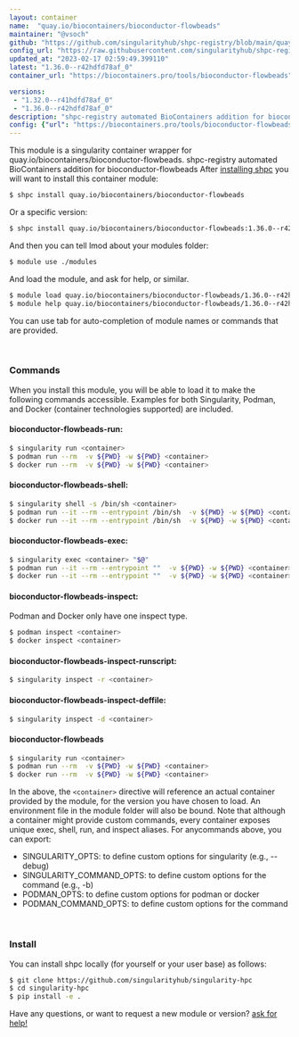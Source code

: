 ```yaml
---
layout: container
name:  "quay.io/biocontainers/bioconductor-flowbeads"
maintainer: "@vsoch"
github: "https://github.com/singularityhub/shpc-registry/blob/main/quay.io/biocontainers/bioconductor-flowbeads/container.yaml"
config_url: "https://raw.githubusercontent.com/singularityhub/shpc-registry/main/quay.io/biocontainers/bioconductor-flowbeads/container.yaml"
updated_at: "2023-02-17 02:59:49.399110"
latest: "1.36.0--r42hdfd78af_0"
container_url: "https://biocontainers.pro/tools/bioconductor-flowbeads"

versions:
 - "1.32.0--r41hdfd78af_0"
 - "1.36.0--r42hdfd78af_0"
description: "shpc-registry automated BioContainers addition for bioconductor-flowbeads"
config: {"url": "https://biocontainers.pro/tools/bioconductor-flowbeads", "maintainer": "@vsoch", "description": "shpc-registry automated BioContainers addition for bioconductor-flowbeads", "latest": {"1.36.0--r42hdfd78af_0": "sha256:b308e705d2ab4fd835d0d3bdd29faa474ba42634b895379cd792887812752e2c"}, "tags": {"1.32.0--r41hdfd78af_0": "sha256:ad6df167921a77f7deaa707414edfd5502657093a538331ff013106abfd2c3ca", "1.36.0--r42hdfd78af_0": "sha256:b308e705d2ab4fd835d0d3bdd29faa474ba42634b895379cd792887812752e2c"}, "docker": "quay.io/biocontainers/bioconductor-flowbeads"}
---
```


This module is a singularity container wrapper for quay.io/biocontainers/bioconductor-flowbeads.
shpc-registry automated BioContainers addition for bioconductor-flowbeads
After [installing shpc](#install) you will want to install this container module:


```bash
$ shpc install quay.io/biocontainers/bioconductor-flowbeads
```

Or a specific version:

```bash
$ shpc install quay.io/biocontainers/bioconductor-flowbeads:1.36.0--r42hdfd78af_0
```

And then you can tell lmod about your modules folder:

```bash
$ module use ./modules
```

And load the module, and ask for help, or similar.

```bash
$ module load quay.io/biocontainers/bioconductor-flowbeads/1.36.0--r42hdfd78af_0
$ module help quay.io/biocontainers/bioconductor-flowbeads/1.36.0--r42hdfd78af_0
```

You can use tab for auto-completion of module names or commands that are provided.

<br>

### Commands

When you install this module, you will be able to load it to make the following commands accessible.
Examples for both Singularity, Podman, and Docker (container technologies supported) are included.

#### bioconductor-flowbeads-run:

```bash
$ singularity run <container>
$ podman run --rm  -v ${PWD} -w ${PWD} <container>
$ docker run --rm  -v ${PWD} -w ${PWD} <container>
```

#### bioconductor-flowbeads-shell:

```bash
$ singularity shell -s /bin/sh <container>
$ podman run --it --rm --entrypoint /bin/sh  -v ${PWD} -w ${PWD} <container>
$ docker run --it --rm --entrypoint /bin/sh  -v ${PWD} -w ${PWD} <container>
```

#### bioconductor-flowbeads-exec:

```bash
$ singularity exec <container> "$@"
$ podman run --it --rm --entrypoint ""  -v ${PWD} -w ${PWD} <container> "$@"
$ docker run --it --rm --entrypoint ""  -v ${PWD} -w ${PWD} <container> "$@"
```

#### bioconductor-flowbeads-inspect:

Podman and Docker only have one inspect type.

```bash
$ podman inspect <container>
$ docker inspect <container>
```

#### bioconductor-flowbeads-inspect-runscript:

```bash
$ singularity inspect -r <container>
```

#### bioconductor-flowbeads-inspect-deffile:

```bash
$ singularity inspect -d <container>
```



#### bioconductor-flowbeads

```bash
$ singularity run <container>
$ podman run --rm  -v ${PWD} -w ${PWD} <container>
$ docker run --rm  -v ${PWD} -w ${PWD} <container>
```


In the above, the `<container>` directive will reference an actual container provided
by the module, for the version you have chosen to load. An environment file in the
module folder will also be bound. Note that although a container
might provide custom commands, every container exposes unique exec, shell, run, and
inspect aliases. For anycommands above, you can export:

 - SINGULARITY_OPTS: to define custom options for singularity (e.g., --debug)
 - SINGULARITY_COMMAND_OPTS: to define custom options for the command (e.g., -b)
 - PODMAN_OPTS: to define custom options for podman or docker
 - PODMAN_COMMAND_OPTS: to define custom options for the command

<br>

### Install

You can install shpc locally (for yourself or your user base) as follows:

```bash
$ git clone https://github.com/singularityhub/singularity-hpc
$ cd singularity-hpc
$ pip install -e .
```

Have any questions, or want to request a new module or version? [ask for help!](https://github.com/singularityhub/singularity-hpc/issues)